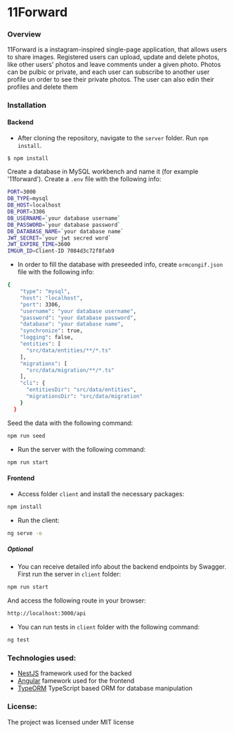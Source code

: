 # 11Forward

### Overview
11Forward is a instagram-inspired single-page application, that allows users to share images.
Registered users can upload, update and delete photos, like other users' photos and leave comments under a given photo. Photos can be pulbic or private, and each user can subscribe to another user profile un order to see their private photos. The user can also edin their profiles and delete them

### Installation 

#### Backend

- After cloning the repository, navigate to the `server` folder. Run `npm install`.

```sh
$ npm install
```

  Create a database in MySQL workbench and name it (for example '11forward'). 
  Create a `.env` file with the following info:
```sh
PORT=3000
DB_TYPE=mysql
DB_HOST=localhost
DB_PORT=3306
DB_USERNAME=`your database username`
DB_PASSWORD=`your database password`
DB_DATABASE_NAME=`your database name`
JWT_SECRET=`your jwt secred word`
JWT_EXPIRE_TIME=3600
IMGUR_ID=Client-ID 7084d3c72f8fab9
```
- In order to fill the database with preseeded info, create `ormcongif.json` file with the following info:

```sh
{
    "type": "mysql",
    "host": "localhost",
    "port": 3306,
    "username": "your database username",
    "password": "your database password",
    "database": "your database name",
    "synchronize": true,
    "logging": false,
    "entities": [
      "src/data/entities/**/*.ts"
    ],
    "migrations": [
      "src/data/migration/**/*.ts"
    ],
    "cli": {
      "entitiesDir": "src/data/entities",
      "migrationsDir": "src/data/migration"
    }
  }
```
Seed the data with the following command:
```sh
npm run seed
```

- Run the server with the following command:

```sh
npm run start
```
#### Frontend

- Access folder `client` and install the necessary packages:
```sh
npm install
```
- Run the client:

```sh
ng serve -o
```
##### Optional

- You can receive detailed info about the backend endpoints by Swagger. First run the server in `client` folder:


```sh
npm run start
```
And access the following route in your browser:

```sh
http://localhost:3000/api
```

- You can run tests in `client` folder with the following command:

```sh
ng test
```


### Technologies used:
- [NestJS](https://nestjs.com/) framework used for the backed
- [Angular](https://angular.io/) famework used for the frontend
- [TypeORM](https://typeorm.io) TypeScript based ORM for database manipulation

### License:
The project was licensed under MIT license